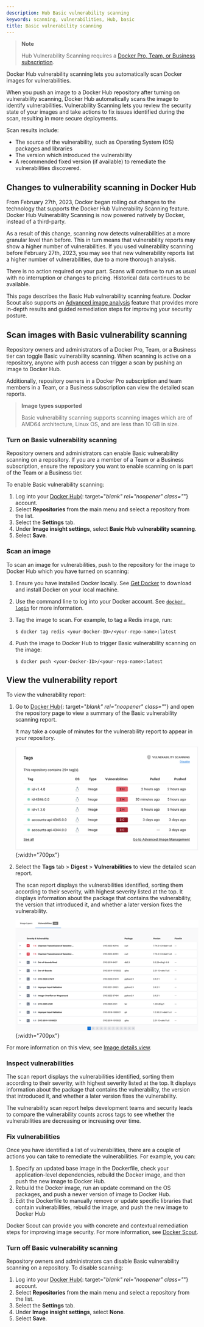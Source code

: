 ```yaml
---
description: Hub Basic vulnerability scanning
keywords: scanning, vulnerabilities, Hub, basic
title: Basic vulnerability scanning
---
```


> **Note**
>
> Hub Vulnerability Scanning requires a
> [Docker Pro, Team, or Business subscription](../subscription/index.md).

Docker Hub vulnerability scanning lets you automatically scan Docker images for
vulnerabilities.

When you push an image to a Docker Hub repository after turning on vulnerability
scanning, Docker Hub automatically scans the image to identify vulnerabilities.
Vulnerability Scanning lets you review the security state of your images and
take actions to fix issues identified during the scan, resulting in more secure
deployments.

Scan results include:

- The source of the vulnerability, such as Operating System (OS) packages and
  libraries
- The version which introduced the vulnerability
- A recommended fixed version (if available) to remediate the vulnerabilities
  discovered.

## Changes to vulnerability scanning in Docker Hub

From February 27th, 2023, Docker began rolling out changes to the technology
that supports the Docker Hub Vulnerability Scanning feature. Docker Hub
Vulnerability Scanning is now powered natively by Docker, instead of a
third-party.

As a result of this change, scanning now detects vulnerabilities at a more
granular level than before. This in turn means that vulnerability reports may
show a higher number of vulnerabilities. If you used vulnerability scanning
before February 27th, 2023, you may see that new vulnerability reports list a
higher number of vulnerabilities, due to a more thorough analysis.

There is no action required on your part. Scans will continue to run as usual
with no interruption or changes to pricing. Historical data continues to be
available.

This page describes the Basic Hub vulnerability scanning feature. Docker Scout
also supports an [Advanced image analysis](../scout/advanced-image-analysis.md)
feature that provides more in-depth results and guided remediation steps for
improving your security posture.

## Scan images with Basic vulnerability scanning

Repository owners and administrators of a Docker Pro, Team, or a Business tier
can toggle Basic vulnerability scanning. When scanning is active on a
repository, anyone with push access can trigger a scan by pushing an image to
Docker Hub.

Additionally, repository owners in a Docker Pro subscription and team members in
a Team, or a Business subscription can view the detailed scan reports.

> **Image types supported**
>
> Basic vulnerability scanning supports scanning images which are of AMD64
> architecture, Linux OS, and are less than 10 GB in size.

### Turn on Basic vulnerability scanning

Repository owners and administrators can enable Basic vulnerability scanning on
a repository. If you are a member of a Team or a Business subscription, ensure
the repository you want to enable scanning on is part of the Team or a
Business tier.

To enable Basic vulnerability scanning:

1. Log into your [Docker Hub](https://hub.docker.com){: target="_blank"
   rel="noopener" class="_"} account.
2. Select **Repositories** from the main menu and select a repository from the
   list.
3. Select the **Settings** tab.
4. Under **Image insight settings**, select **Basic Hub vulnerability
   scanning**.
5. Select **Save**.

### Scan an image

To scan an image for vulnerabilities, push to the
repository for the image to Docker Hub which you have turned on scanning:

1. Ensure you have installed Docker locally. See [Get Docker](../get-docker.md)
   to download and install Docker on your local machine.
2. Use the command line to log into your Docker account. See
   [`docker login`](../engine/reference/commandline/login.md) for more
   information.
3. Tag the image to scan. For example, to tag a Redis image, run:

   ```console
   $ docker tag redis <your-Docker-ID>/<your-repo-name>:latest
   ```

4. Push the image to Docker Hub to trigger Basic vulnerability scanning on the
   image:

   ```console
   $ docker push <your-Docker-ID>/<your-repo-name>:latest
   ```

## View the vulnerability report

To view the vulnerability report:

1. Go to [Docker Hub](https://hub.docker.com){: target="_blank" rel="noopener"
   class="_"} and open the repository page to view a summary of the Basic
   vulnerability scanning report.

   It may take a couple of minutes for the vulnerability report to appear in
   your repository.

   ![Vulnerability scan report](images/vuln-scan-report.png){:width="700px"}

2. Select the **Tags** tab > **Digest** > **Vulnerabilities** to view the
   detailed scan report.

   The scan report displays the vulnerabilities identified, sorting them
   according to their severity, with highest severity listed at the top. It
   displays information about the package that contains the vulnerability, the
   version that introduced it, and whether a later version fixes the vulnerability.

   ![Vulnerability scan details](images/vuln-scan-details.png){:width="700px"}

For more information on this view, see
[Image details view](../scout/image-details-view.md).

### Inspect vulnerabilities

The scan report displays the vulnerabilities identified, sorting them
according to their severity, with highest severity listed at the top. It
displays information about the package that contains the vulnerability, the
version that introduced it, and whether a later version fixes the vulnerability.

The vulnerability scan report helps development teams and security leads
to compare the vulnerability counts across tags to see whether the
vulnerabilities are decreasing or increasing over time.

### Fix vulnerabilities

Once you have identified a list of vulnerabilities, there are a couple of
actions you can take to remediate the vulnerabilities. For example, you can:

1. Specify an updated base image in the Dockerfile, check your application-level
   dependencies, rebuild the Docker image, and then push the new image to Docker
   Hub.
2. Rebuild the Docker image, run an update command on the OS packages, and push
   a newer version of image to Docker Hub.
3. Edit the Dockerfile to manually remove or update specific libraries that
   contain vulnerabilities, rebuild the image, and push the new image to Docker
   Hub

Docker Scout can provide you with concrete and contextual remediation steps for
improving image security. For more information, see
[Docker Scout](../scout/index.md).

### Turn off Basic vulnerability scanning

Repository owners and administrators can disable Basic vulnerability scanning on
a repository. To disable scanning:

1. Log into your [Docker Hub](https://hub.docker.com){: target="_blank"
   rel="noopener" class="_"} account.
2. Select **Repositories** from the main menu and select a repository from the
   list.
3. Select the **Settings** tab.
4. Under **Image insight settings**, select **None**.
5. Select **Save**.
